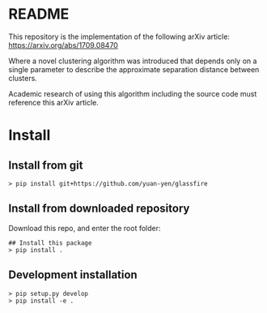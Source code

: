 # README #

This repository is the implementation of the following arXiv article:
https://arxiv.org/abs/1709.08470

Where a novel clustering algorithm was introduced that depends only on a single parameter to describe the approximate separation distance between clusters.

Academic research of using this algorithm including the source code must reference this arXiv article.

# Install
## Install from git
```
> pip install git+https://github.com/yuan-yen/glassfire
```

## Install from downloaded repository
Download this repo, and enter the root folder:
```
## Install this package
> pip install .
```

## Development installation
```
> pip setup.py develop
> pip install -e .
```